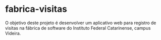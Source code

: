 # fabrica-visitas
O objetivo deste projeto é desenvolver um aplicativo web para registro de visitas na fábrica de software do Instituto Federal Catarinense, campus Videira.
